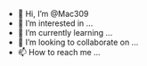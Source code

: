 - 👋 Hi, I’m @Mac309
- 👀 I’m interested in ...
- 🌱 I’m currently learning ...
- 💞️ I’m looking to collaborate on ...
- 📫 How to reach me ...

<!---


## Programowanie
Testowanie oprogramowania jest niezmiennie ważnym elementem procesu wytwarzania oprogramowania. Moje pierwsze kroki w tym kierunku stawiałem dość nieświadomie korzystając
## Kurs Software Development Academy
<center>
</center>
COS O SOBIE I SWOIM DOŚWIADZCENIU
<center>
</center>
## Git oraz HTTP
W czasie kursu ....
* xyz
* xyz
**## Certyfikat ISTQB**
W czasie kursu przygotowywaliśmy się do egzaminu ISTQB Foundation Level, który miałem przyjemność zdawać w formie zdalnej.
**## Zadania, które wykonywałem w czasie kursu**:
<center>
</center>
**## Moje projekty**
* Przypadki Testowe dla strony [PHPTravels](https://www.phptravels.net/home)
* Przypadki Testowe dla strony [AutomationPractice](http://automationpractice.com/index.php)
* Zapytania REST API dla serwisu [Restful-Booker](https://restful-booker.herokuapp.com/)
* Testy Automatyczne nagrane przy pomocy narzędzia Selenium IDE.
* Moje pierwsze projekty programistyczne.
* Testy Automatyczne, z wykorzystaniem Selenium WebDriver.
**## Technologie**
<center>
</center>
**## Zainteresowania**
Testowanie to nie wszystko, w wolnym czasie eksploruje lasy na rowerze górskim.
<center>
![mtb](img/mtb.jpg)
</center>
**## Kontakt**
Skontaktuj się ze mną mailowo: 
Linkedin: 
Collapse



